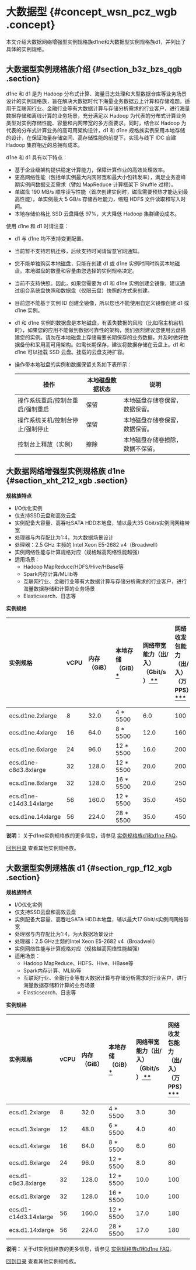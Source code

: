 # 大数据型 {#concept_wsn_pcz_wgb .concept}

本文介绍大数据网络增强型实例规格族d1ne和大数据型实例规格族d1，并列出了具体的实例规格。

## 大数据型实例规格族介绍 {#section_b3z_bzs_qgb .section}

d1ne 和 d1 是为 Hadoop 分布式计算、海量日志处理和大型数据仓库等业务场景设计的实例规格族，旨在解决大数据时代下海量业务数据云上计算和存储难题。适用于互联网行业、金融行业等有大数据计算与存储分析需求的行业客户，进行海量数据存储和离线计算的业务场景，充分满足以 Hadoop 为代表的分布式计算业务类型对实例存储性能、容量和内网带宽的多方面要求。同时，结合以 Hadoop 为代表的分布式计算业务的高可用架构设计，d1 和 d1ne 规格族实例采用本地存储的设计，在保证海量存储空间、高存储性能的前提下，实现与线下 IDC 自建 Hadoop 集群相近的总拥有成本。

d1ne 和 d1 具有以下特点：

-   基于企业级架构提供稳定计算能力，保障计算作业的高效处理效率。
-   更高网络性能（包括单实例最大内网带宽和最大小包转发率），满足业务高峰期实例间数据交互需求（譬如 MapReduce 计算框架下 Shuffle 过程）。
-   单磁盘 190 MB/s 顺序读写性能（首次创建实例时，磁盘需要预热才能达到最高性能），单实例最大 5 GB/s 存储吞吐能力，缩短 HDFS 文件读取和写入时间。
-   本地存储价格比 SSD 云盘降低 97%，大大降低 Hadoop 集群建设成本。

使用 d1ne 和 d1 时请注意：

-   d1 与 d1ne 均不支持变更配置。
-   当前暂不支持宕机迁移，后续支持时间请留意官网通知。
-   您不能单独购买本地磁盘，只能在创建 d1 或 d1ne 实例时同时购买本地磁盘。本地磁盘的数量和容量由您选择的实例规格决定。
-   当前不支持快照。因此，如果您需要为 d1 和 d1ne 实例创建全镜像，建议通过组合系统盘快照和数据盘（仅限云盘）快照的方式来创建。
-   目前您不能基于实例 ID 创建全镜像，所以您也不能使用自定义镜像创建 d1 或 d1ne 实例。
-   d1 和 d1ne 实例的数据盘是本地磁盘，有丢失数据的风险（比如宿主机宕机时），如果您的应用不能做到数据可靠性的架构，我们强烈建议您使用云盘搭建您的实例。请勿在本地磁盘上存储需要长期保存的业务数据，并及时做好数据备份和采用高可用架构。如需长期保存，建议将数据存储在云盘上。d1 和 d1ne 可以挂载 SSD 云盘。挂载的云盘支持扩容。
-   操作带本地磁盘的实例和数据保留关系如下表所示：

    |操作|本地磁盘数据状态|说明|
    |--|--------|--|
    |操作系统重启/控制台重启/强制重启|保留|本地磁盘存储卷保留，数据保留。|
    |操作系统关机/控制台停止/强制停止|保留|本地磁盘存储卷保留，数据保留。|
    |控制台上释放（实例）|擦除|本地磁盘存储卷擦除，数据不保留。|


## 大数据网络增强型实例规格族 d1ne {#section_xht_212_xgb .section}

**规格族特点**

-   I/O优化实例
-   仅支持SSD云盘和高效云盘
-   实例配备大容量、高吞吐SATA HDD本地盘，辅以最大35 Gbit/s实例间网络带宽
-   处理器与内存配比为1:4，为大数据场景设计
-   处理器：2.5 GHz 主频的 Intel Xeon E5-2682 v4（Broadwell）
-   实例网络性能与计算规格对应（规格越高网络性能越强）
-   适用场景：
    -   Hadoop MapReduce/HDFS/Hive/HBase等
    -   Spark内存计算/MLlib等
    -   互联网行业、金融行业等有大数据计算与存储分析需求的行业客户，进行海量数据存储和计算的业务场景
    -   Elasticsearch、日志等

**实例规格**

|实例规格|vCPU|内存（GiB）|本地存储（GiB）[ \* ](intl.zh-CN/实例/实例规格族.md#)|网络带宽能力（出/入）（Gbit/s）[ \*\* ](intl.zh-CN/实例/实例规格族.md#)|网络收发包能力（出/入）（万PPS）[ \*\*\* ](intl.zh-CN/实例/实例规格族.md#)|支持IPv6|多队列[ \*\*\*\* ](intl.zh-CN/实例/实例规格族.md#)|弹性网卡（包括一块主网卡）[ \*\*\*\*\* ](intl.zh-CN/实例/实例规格族.md#)|单块弹性网卡的私有IP|
|:---|:---|:------|:---------------------------------|:---------------------------------------------|:----------------------------------------------|:-----|:---------------------------------|:---------------------------------------------|-----------|
|ecs.d1ne.2xlarge|8|32.0|4 \* 5500|6.0|100|是|4|4|10|
|ecs.d1ne.4xlarge|16|64.0|8 \* 5500|12.0|160|是|4|8|20|
|ecs.d1ne.6xlarge|24|96.0|12 \* 5500|16.0|200|是|6|8|20|
|ecs.d1ne-c8d3.8xlarge|32|128.0|12 \* 5500|20.0|200|是|6|8|20|
|ecs.d1ne.8xlarge|32|128.0|16 \* 5500|20.0|250|是|8|8|20|
|ecs.d1ne-c14d3.14xlarge|56|160.0|12 \* 5500|35.0|450|是|14|8|20|
|ecs.d1ne.14xlarge|56|224.0|28 \* 5500|35.0|450|是|14|8|20|

**说明：** 关于d1ne实例规格族的更多信息，请参见 [实例规格族d1和d1ne FAQ](https://www.alibabacloud.com/help/faq-detail/52993.htm)。

[回到目录](intl.zh-CN/实例/实例规格族.md#) 查看其他实例规格族。

## 大数据型实例规格族 d1 {#section_rgp_f12_xgb .section}

**规格族特点**

-   I/O优化实例
-   仅支持SSD云盘和高效云盘
-   实例配备大容量、高吞吐SATA HDD本地盘，辅以最大17 Gbit/s实例间网络带宽
-   处理器与内存配比为1:4，为大数据场景设计
-   处理器：2.5 GHz主频的Intel Xeon E5-2682 v4（Broadwell）
-   实例网络性能与计算规格对应（规格越高网络性能越强）
-   适用场景：
    -   Hadoop MapReduce、HDFS、Hive、HBase等
    -   Spark内存计算、MLlib等
    -   互联网行业、金融行业等有大数据计算与存储分析需求的行业客户，进行海量数据存储和计算的业务场景
    -   Elasticsearch、日志等

**实例规格**

|实例规格|vCPU|内存（GiB）|本地存储（GiB）[ \* ](intl.zh-CN/实例/实例规格族.md#)|网络带宽能力（出/入）（Gbit/s）[ \*\* ](intl.zh-CN/实例/实例规格族.md#)|网络收发包能力（出/入）（万PPS）[ \*\*\* ](intl.zh-CN/实例/实例规格族.md#)|支持IPv6|多队列[ \*\*\*\* ](intl.zh-CN/实例/实例规格族.md#)|弹性网卡（包括一块主网卡）[ \*\*\*\*\* ](intl.zh-CN/实例/实例规格族.md#)|单块弹性网卡的私有IP|
|:---|:---|:------|:---------------------------------|:---------------------------------------------|:----------------------------------------------|:-----|:---------------------------------|:---------------------------------------------|-----------|
|ecs.d1.2xlarge|8|32.0|4 \* 5500|3.0|30|否|1|4|10|
|ecs.d1.3xlarge|12|48.0|6 \* 5500|4.0|40|否|1|6|10|
|ecs.d1.4xlarge|16|64.0|8 \* 5500|6.0|60|否|2|8|20|
|ecs.d1.6xlarge|24|96.0|12 \* 5500|8.0|80|否|2|8|20|
|ecs.d1-c8d3.8xlarge|32|128.0|12 \* 5500|10.0|100|否|4|8|20|
|ecs.d1.8xlarge|32|128.0|16 \* 5500|10.0|100|否|4|8|20|
|ecs.d1-c14d3.14xlarge|56|160.0|12 \* 5500|17.0|180|否|6|8|20|
|ecs.d1.14xlarge|56|224.0|28 \* 5500|17.0|180|否|6|8|20|

**说明：** 关于d1实例规格族的更多信息，请参见 [实例规格族d1和d1ne FAQ](https://www.alibabacloud.com/help/faq-detail/52993.htm)。

[回到目录](intl.zh-CN/实例/实例规格族.md#) 查看其他实例规格族。

